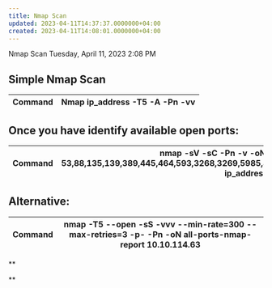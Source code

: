 ```yaml
---
title: Nmap Scan
updated: 2023-04-11T14:37:37.0000000+04:00
created: 2023-04-11T14:08:01.0000000+04:00
---
```


Nmap Scan
Tuesday, April 11, 2023
2:08 PM

## Simple Nmap Scan 

| Command | Nmap ip_address -T5 -A -Pn -vv |
|---------|--------------------------------|

## Once you have identify available open ports:

| Command | nmap -sV -sC -Pn -v -oN nmap-report -p 53,88,135,139,389,445,464,593,3268,3269,5985,49665,49668,49670,49672,49680,49713 ip_address |
|---------|------------------------------------------------------------------------------------------------------------------------------------|

## Alternative:

| Command | nmap -T5 --open -sS -vvv --min-rate=300 --max-retries=3 -p- -Pn -oN all-ports-nmap-report 10.10.114.63 |
|---------|--------------------------------------------------------------------------------------------------------|

**

**

